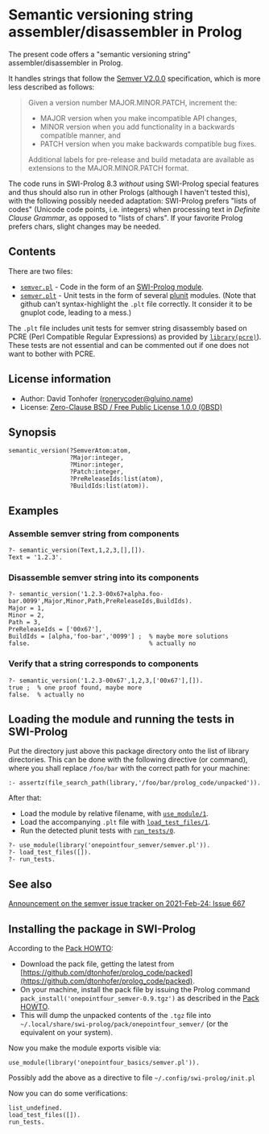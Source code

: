 # Semantic versioning string assembler/disassembler in Prolog

The present code offers a "semantic versioning string" assembler/disassembler in Prolog.

It handles strings that follow the [Semver V2.0.0](https://semver.org/spec/v2.0.0.html) specification, which is more less described as follows:

> Given a version number MAJOR.MINOR.PATCH, increment the:
> 
> - MAJOR version when you make incompatible API changes,
> - MINOR version when you add functionality in a backwards compatible manner, and
> - PATCH version when you make backwards compatible bug fixes.
> 
>  Additional labels for pre-release and build metadata are available as extensions to the MAJOR.MINOR.PATCH format.

The code runs in SWI-Prolog 8.3 _without_ using SWI-Prolog special features
and thus should also run in other Prologs (although I haven't tested this), 
with the following possibly needed adaptation: SWI-Prolog prefers "lists of codes"
(Unicode code points, i.e. integers) when processing text in _Definite Clause Grammar_,
as opposed to "lists of chars". If your favorite Prolog prefers chars, slight changes
may be needed.

## Contents

There are two files:

- [`semver.pl`](semver.pl) - Code in the form of an [SWI-Prolog module](https://eu.swi-prolog.org/pldoc/man?section=modules).
- [`semver.plt`](semver.plt) - Unit tests in the form of several [plunit](https://eu.swi-prolog.org/pldoc/doc_for?object=section(%27packages/plunit.html%27)) modules. (Note that github can't syntax-highlight the `.plt` file correctly. It consider it to be gnuplot code, leading to a mess.)

The `.plt` file includes unit tests for semver string disassembly 
based on PCRE (Perl Compatible Regular Expressions) as provided by
[`library(pcre)`](https://eu.swi-prolog.org/pldoc/doc_for?object=section(%27packages/pcre.html%27))). 
These tests are not essential and can be commented out if one does not want to bother with PCRE.

## License information

- Author: David Tonhofer (ronerycoder@gluino.name) 
- License: [Zero-Clause BSD / Free Public License 1.0.0 (0BSD)](https://opensource.org/licenses/0BSD)

## Synopsis

```
semantic_version(?SemverAtom:atom,
                 ?Major:integer,
                 ?Minor:integer,
                 ?Patch:integer,
                 ?PreReleaseIds:list(atom),
                 ?BuildIds:list(atom)).
```

## Examples

### Assemble semver string from components

```
?- semantic_version(Text,1,2,3,[],[]).
Text = '1.2.3'.
```

### Disassemble semver string into its components

```
?- semantic_version('1.2.3-00x67+alpha.foo-bar.0099',Major,Minor,Path,PreReleaseIds,BuildIds).
Major = 1,
Minor = 2,
Path = 3,
PreReleaseIds = ['00x67'],
BuildIds = [alpha,'foo-bar','0099'] ;  % maybe more solutions
false.                                 % actually no
```

### Verify that a string corresponds to components

```
?- semantic_version('1.2.3-00x67',1,2,3,['00x67'],[]).
true ;  % one proof found, maybe more
false.  % actually no
```

## Loading the module and running the tests in SWI-Prolog

Put the directory just above this package directory
onto the list of library directories. This can be done with the
following directive (or command), where you shall replace `/foo/bar` with
the correct path for your machine:

```
:- assertz(file_search_path(library,'/foo/bar/prolog_code/unpacked')).
```

After that:

- Load the module by relative filename, with [`use_module/1`](https://eu.swi-prolog.org/pldoc/doc_for?object=use_module/1).
- Load the accompanying `.plt` file with [`load_test_files/1`](https://eu.swi-prolog.org/pldoc/doc_for?object=load_test_files/1).
- Run the detected plunit tests with [`run_tests/0`](https://eu.swi-prolog.org/pldoc/doc_for?object=run_tests/0).

```
?- use_module(library('onepointfour_semver/semver.pl')).
?- load_test_files([]).
?- run_tests.
```

## See also

[Announcement on the semver issue tracker on 2021-Feb-24: Issue 667](https://github.com/semver/semver/issues/667)

## Installing the package in SWI-Prolog

According to the [Pack HOWTO](https://eu.swi-prolog.org/howto/Pack.txt):

- Download the pack file, getting the latest from [https://github.com/dtonhofer/prolog_code/packed](https://github.com/dtonhofer/prolog_code/packed).
- On your machine, install the pack file by issuing the Prolog command `pack_install('onepointfour_semver-0.9.tgz')` as described in the [Pack HOWTO](https://eu.swi-prolog.org/howto/Pack.txt).
- This will dump the unpacked contents of the `.tgz` file into `~/.local/share/swi-prolog/pack/onepointfour_semver/` (or the equivalent on your system).

Now you make the module exports visible via:

```
use_module(library('onepointfour_basics/semver.pl')).
```

Possibly add the above as a directive to file `~/.config/swi-prolog/init.pl`

Now you can do some verifications:

```
list_undefined.
load_test_files([]).
run_tests.
```

